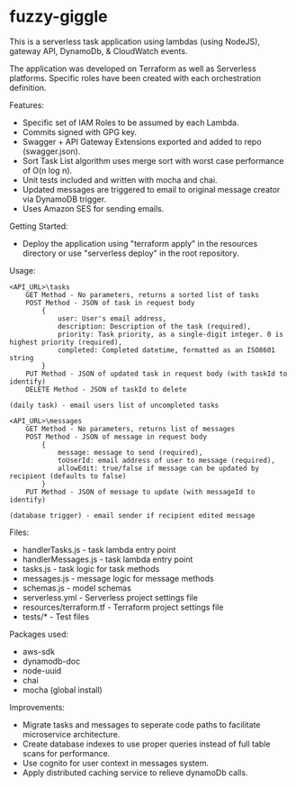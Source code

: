 # fuzzy-giggle

This is a serverless task application using lambdas (using NodeJS), gateway API, DynamoDb, & CloudWatch events.  

The application was developed on Terraform as well as Serverless platforms. Specific roles have been created with each orchestration definition. 

Features:
* Specific set of IAM Roles to be assumed by each Lambda.
* Commits signed with GPG key.
* Swagger + API Gateway Extensions exported and added to repo (swagger.json).
* Sort Task List algorithm uses merge sort with worst case performance of O(n log n).
* Unit tests included and written with mocha and chai.
* Updated messages are triggered to email to original message creator via DynamoDB trigger.
* Uses Amazon SES for sending emails.

Getting Started:
* Deploy the application using "terraform apply" in the resources directory or use "serverless deploy" in the root repository. 

Usage:

    <API_URL>\tasks
        GET Method - No parameters, returns a sorted list of tasks
        POST Method - JSON of task in request body 
            {
                user: User's email address,
                description: Description of the task (required),
                priority: Task priority, as a single-digit integer. 0 is highest priority (required),
                completed: Completed datetime, formatted as an ISO8601 string
            }
        PUT Method - JSON of updated task in request body (with taskId to identify)
        DELETE Method - JSON of taskId to delete

    (daily task) - email users list of uncompleted tasks
    
    <API_URL>\messages
        GET Method - No parameters, returns list of messages
        POST Method - JSON of message in request body
            {
                message: message to send (required),
                toUserId: email address of user to message (required),
                allowEdit: true/false if message can be updated by recipient (defaults to false)
            }
        PUT Method - JSON of message to update (with messageId to identify)

    (database trigger) - email sender if recipient edited message
        

Files:
* handlerTasks.js           - task lambda entry point
* handlerMessages.js        - task lambda entry point
* tasks.js                  - task logic for task methods
* messages.js               - message logic for message methods
* schemas.js                - model schemas
* serverless.yml            - Serverless project settings file
* resources/terraform.tf    - Terraform project settings file
* tests/*                   - Test files

Packages used:
* aws-sdk
* dynamodb-doc
* node-uuid
* chai
* mocha (global install)

Improvements:
* Migrate tasks and messages to seperate code paths to facilitate microservice architecture.
* Create database indexes to use proper queries instead of full table scans for performance.
* Use cognito for user context in messages system.
* Apply distributed caching service to relieve dynamoDb calls.

